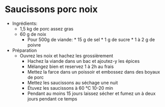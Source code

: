 # Saucissons porc noix
* Ingrédients:
	* 1,5 kg de porc assez gras
	* 60 g de noix
        * Pour 500g de viande:
                * 15 g de sel
                * 1 g de sucre
                * 1 à 2 g de poivre
* Préparation
	* Ouvrez les noix et hachez les grossièrement
        * Hachez la viande dans un bac et ajoutez-y les épices
        * Mélangez bien et reservez 1 à 2h au frais
        * Mettez la farce dans un poissoir et embossez dans des boyaux de porc
        * Mettez les saucissons au séchage une nuit
        * Étuvez les saucissons à 60 °C 10-20 min
        * Pendant au moins 15 jours laissez sécher et fumez un à deux jours pendant ce temps

